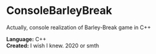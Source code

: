 # ConsoleBarleyBreak
  
Actually, console realization of Barley-Break game in C++
  
**Language:** C++  
**Created:** I wish I knew. 2020 or smth  
